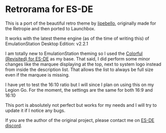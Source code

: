 # Retrorama for ES-DE

This is a port of the beautiful retro theme by [lipebello](https://github.com/lipebello/es-theme-retrorama), originally made for the Retropie and then ported to Launchbox.

It works with the latest theme engine (as of the time of writing this) of EmulationStation Desktop Edition: v2.2.1

I am totally new to EmulationStation theming so I used the [Colorful (Revisited) for ES-DE](https://github.com/anthonycaccese/colorful-revisited-es-de) as my
base. That said, I did perform some minor changes like the marquee displaying at the top, next to system logo instead from inside the description list. That allows the list to always be full size even if the marquee is missing.

I have yet to test the 16:10 ratio but I will since I plan on using this on my Legion Go. For the moment, the settings are the same for both 16:9 and 16:10

This port is absolutely not perfect but works for my needs and I will try to update it if I notice any bugs.

If you are the author of the original project, please contact me on [ES-DE discord](https://discord.gg/EVVX4DqWAP).
